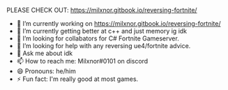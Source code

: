 PLEASE CHECK OUT: https://milxnor.gitbook.io/reversing-fortnite/

- 🔭 I’m currently working on https://milxnor.gitbook.io/reversing-fortnite/
- 🌱 I’m currently getting better at c++ and just memory ig idk
- 👯 I’m looking for collabators for C# Fortnite Gameserver.
- 🤔 I’m looking for help with any reversing ue4/fortnite advice.
- 💬 Ask me about idk
- 📫 How to reach me: Milxnor#0101 on discord
- 😄 Pronouns: he/him
- ⚡ Fun fact: I'm really good at most games.

